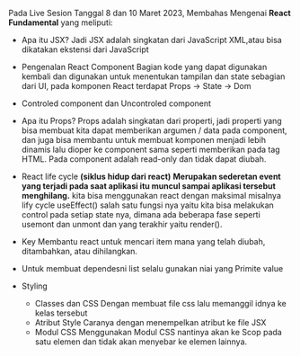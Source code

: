 Pada Live Sesion Tanggal 8 dan 10 Maret 2023, Membahas Mengenai **React Fundamental** yang meliputi:

* Apa itu JSX? 
    Jadi JSX adalah singkatan dari JavaScript XML,atau bisa dikatakan ekstensi dari JavaScript


* Pengenalan React Component
    Bagian kode yang dapat digunakan kembali dan digunakan untuk menentukan tampilan dan state sebagian dari UI, pada komponen React terdapat Props -> State -> Dom


* Controled component dan Uncontroled component
    

* Apa itu Props?
    Props adalah singkatan dari properti, jadi properti yang bisa membuat kita dapat memberikan argumen / data pada component, dan juga bisa membantu untuk membuat komponen menjadi lebih dinamis lalu dioper ke component sama seperti memberikan pada tag HTML. Pada component adalah read-only dan tidak dapat diubah.


* React life cycle **(siklus hidup dari react)**
    **Merupakan sederetan event yang terjadi pada saat aplikasi itu muncul sampai aplikasi tersebut menghilang.** 
    kita bisa menggunakan react dengan maksimal misalnya lify cycle useEffect() salah satu fungsi nya yaitu kita bisa melakukan control pada setiap state nya, dimana ada beberapa fase seperti usemont  dan unmont dan yang terakhir yaitu render().


* Key
    Membantu react untuk mencari item mana yang telah diubah, ditambahkan, atau dihilangkan.


* Untuk membuat dependesni list selalu gunakan niai yang Primite value


* Styling
    * Classes dan CSS
        Dengan membuat file css lalu memanggil idnya ke kelas tersebut
    * Atribut Style 
        Caranya dengan menempelkan atribut ke file JSX
    * Modul CSS 
        Menggunakan Modul CSS nantinya akan ke Scop pada satu elemen dan tidak akan menyebar ke elemen lainnya.